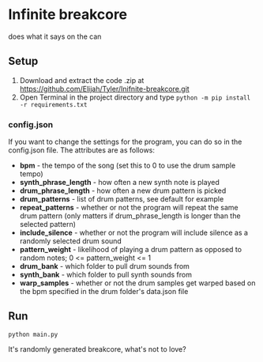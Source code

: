 # Infinite breakcore

does what it says on the can

## Setup

1. Download and extract the code .zip at <https://github.com/Elijah/Tyler/Inifnite-breakcore.git>
2. Open Terminal in the project directory and type `python -m pip install -r requirements.txt`

### config.json

If you want to change the settings for the program, you can do so in the config.json file. The attributes are as follows:

- **bpm** - the tempo of the song (set this to 0 to use the drum sample tempo)
- **synth_phrase_length** - how often a new synth note is played
- **drum_phrase_length** - how often a new drum pattern is picked
- **drum_patterns** - list of drum patterns, see default for example
- **repeat_patterns** - whether or not the program will repeat the same drum pattern (only matters if drum_phrase_length is longer than the selected pattern)
- **include_silence** - whether or not the program will include silence as a randomly selected drum sound
- **pattern_weight** - likelihood of playing a drum pattern as opposed to random notes; 0 <= pattern_weight <= 1
- **drum_bank** - which folder to pull drum sounds from
- **synth_bank** - which folder to pull synth sounds from
- **warp_samples** - whether or not the drum samples get warped based on the bpm specified in the drum folder's data.json file

## Run

`python main.py`

It's randomly generated breakcore, what's not to love?
